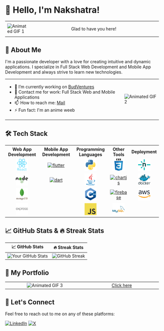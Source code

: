 # 👋 Hello, I'm Nakshatra!
<table>
  <tr>
    <td>
      <img src="https://i.giphy.com/media/v1.Y2lkPTc5MGI3NjExcGdwdTJnbHp1Z2k0cTNoeWE1bzZna3Y2cmhleHpjejNvMG8yMWpiOSZlcD12MV9pbnRlcm5hbF9naWZfYnlfaWQmY3Q9Zw/c2lbMLWfL1mQ8/giphy.gif" width="500" height="auto" alt="Animated GIF 1" />
<!--  
      Smiling guy : https://i.giphy.com/media/v1.Y2lkPTc5MGI3NjExeDRncTI2OWh4cjY5aXkzc3J4dXlkMDRndzF0d2d1cWQwaTR0eTE1ZiZlcD12MV9pbnRlcm5hbF9naWZfYnlfaWQmY3Q9Zw/aqOUrkDo2fdyE/giphy.gif
      Eren : https://i.giphy.com/media/v1.Y2lkPTc5MGI3NjExcGdwdTJnbHp1Z2k0cTNoeWE1bzZna3Y2cmhleHpjejNvMG8yMWpiOSZlcD12MV9pbnRlcm5hbF9naWZfYnlfaWQmY3Q9Zw/c2lbMLWfL1mQ8/giphy.gif -->
    </td>
    <td width="500">
     <p align="center">Glad to have you here!</p>
    </td>
  </tr>
</table>


## 🚀 About Me

<p>
    I'm a passionate developer with a love for creating intuitive and dynamic applications. I specialize in Full Stack Web Development and Mobile App Development and always strive to learn new technologies.
  </p>

<table>
  <tr>
    <td>
      <ul>
        <li>🔭 I’m currently working on <a href="https://github.com/codebox283/BudVentures">BudVentures</a></li>
        <li>💬 Contact me for work: Full Stack Web and Mobile Applications</li>
        <li>📫 How to reach me: <a href="mailto:nakshatrabandyopadhyay@gmail.com">Mail</a></li>
        <li>⚡ Fun fact: I'm an anime weeb</li>
      </ul>
    </td>
    <td>
      <img src="https://camo.githubusercontent.com/19db51af5f90f1b152bc0b9078f5fe97053955be5074f03f17019c70345bdcdb/68747470733a2f2f6d69726f2e6d656469756d2e636f6d2f6d61782f313336302f302a37513379765349765f7430696f4a2d5a2e676966" width="500" height="auto" alt="Animated GIF 2" />
    </td>
  </tr>
</table>




## 🛠️ Tech Stack
<table width="100%">
  <tr align="center">
    <th>Web App Development</th>
    <th>Mobile App Development</th>
    <th>Programming Languages</th>
    <th>Other Tools</th>
    <th>Deployment</th>
  </tr>
  <tr>
    <td align="center"><a href="https://reactjs.org/" target="_blank" rel="noreferrer"> <img src="https://raw.githubusercontent.com/devicons/devicon/master/icons/react/react-original-wordmark.svg" alt="react" width="40" height="40"/> </a></td>
    <td align="center"><a href="https://flutter.dev" target="_blank" rel="noreferrer"> <img src="https://www.vectorlogo.zone/logos/flutterio/flutterio-icon.svg" alt="flutter" width="40" height="40"/> </a></td>
    <td align="center"><a href="https://www.python.org" target="_blank" rel="noreferrer"> <img src="https://raw.githubusercontent.com/devicons/devicon/master/icons/python/python-original.svg" alt="python" width="40" height="40"/> </a></td>
    <td align="center"><a href="https://www.w3schools.com/css/" target="_blank" rel="noreferrer"> <img src="https://raw.githubusercontent.com/devicons/devicon/master/icons/css3/css3-original-wordmark.svg" alt="css" width="40" height="40"/> </a></td>
    <td align="center"><a href="https://www.netlify.com/" target="_blank" rel="noreferrer"> <img src="https://raw.githubusercontent.com/devicons/devicon/master/icons/netlify/netlify-original.svg" alt="netlify" width="40" height="40"/> </a></td>
  </tr>
  <tr>
    <td align="center"><a href="https://nodejs.org" target="_blank" rel="noreferrer"> <img src="https://raw.githubusercontent.com/devicons/devicon/master/icons/nodejs/nodejs-original-wordmark.svg" alt="nodejs" width="40" height="40"/> </a></td>
    <td align="center"><a href="https://dart.dev" target="_blank" rel="noreferrer"> <img src="https://www.vectorlogo.zone/logos/dartlang/dartlang-icon.svg" alt="dart" width="40" height="40"/> </a></td>
    <td align="center"><a href="https://www.java.com" target="_blank" rel="noreferrer"> <img src="https://raw.githubusercontent.com/devicons/devicon/master/icons/java/java-original.svg" alt="java" width="40" height="40"/> </a></td>
    <td align="center"><a href="https://www.chartjs.org" target="_blank" rel="noreferrer"> <img src="https://www.chartjs.org/media/logo-title.svg" alt="chartjs" width="40" height="40"/> </a></td>
    <td align="center"><a href="https://www.docker.com/" target="_blank" rel="noreferrer"> <img src="https://raw.githubusercontent.com/devicons/devicon/master/icons/docker/docker-original-wordmark.svg" alt="docker" width="40" height="40"/> </a></td>
  </tr>
  <tr>
    <td align="center"><a href="https://www.mongodb.com/" target="_blank" rel="noreferrer"> <img src="https://raw.githubusercontent.com/devicons/devicon/master/icons/mongodb/mongodb-original-wordmark.svg" alt="mongodb" width="40" height="40"/> </a></td>
    <td align="center"></td>
    <td align="center"><a href="https://www.cplusplus.com/" target="_blank" rel="noreferrer"> <img src="https://raw.githubusercontent.com/devicons/devicon/master/icons/cplusplus/cplusplus-original.svg" alt="c++" width="40" height="40"/> </a></td>
    <td align="center"><a href="https://firebase.google.com/" target="_blank" rel="noreferrer"> <img src="https://www.vectorlogo.zone/logos/firebase/firebase-icon.svg" alt="firebase" width="40" height="40"/> </a></td>
    <td align="center"><a href="https://aws.amazon.com" target="_blank" rel="noreferrer"> <img src="https://raw.githubusercontent.com/devicons/devicon/master/icons/amazonwebservices/amazonwebservices-original-wordmark.svg" alt="aws" width="40" height="40"/> </a></td>
  </tr>
  <tr>
    <td align="center"><a href="https://expressjs.com" target="_blank" rel="noreferrer"> <img src="https://raw.githubusercontent.com/devicons/devicon/master/icons/express/express-original-wordmark.svg" alt="express" width="40" height="40"/> </a></td>
    <td align="center"></td>
    <td align="center"><a href="https://developer.mozilla.org/en-US/docs/Web/JavaScript" target="_blank" rel="noreferrer"> <img src="https://raw.githubusercontent.com/devicons/devicon/master/icons/javascript/javascript-original.svg" alt="javascript" width="40" height="40"/> </a></td>
    <td align="center"><a href="https://www.mysql.com/" target="_blank" rel="noreferrer"> <img src="https://raw.githubusercontent.com/devicons/devicon/master/icons/mysql/mysql-original-wordmark.svg" alt="mysql" width="40" height="40"/> </a></td>
    <td></td>
  </tr>
</table>



## 📈 GitHub Stats & 🔥 Streak Stats

| 📈 GitHub Stats                          | 🔥 Streak Stats                             |
|------------------------------------------|------------------------------------------|
| <img src="https://github-readme-stats.vercel.app/api?username=codebox283&show_icons=true&theme=radical" alt="Your GitHub Stats" /> | <img src="https://github-readme-streak-stats.herokuapp.com/?user=codebox283&theme=radical" alt="GitHub Streak" /> |


## 📣 My Portfolio
<table width="1000">
  <tr>
    <td align="center" width="500">
      <img src="https://i.giphy.com/media/v1.Y2lkPTc5MGI3NjExcDhtMm5oMWlkNHlmbGF5MGt3eGhpbXRkeXpxMXI4OXJnczVnenp1NCZlcD12MV9pbnRlcm5hbF9naWZfYnlfaWQmY3Q9Zw/rG1op9e1QFBvi/giphy.gif" alt="Animated GIF 3" />
    </td>
    <td align="center" width="500">
      <a href="https://nakshatra-portfolio.netlify.app/" target="_blank" rel="noreferrer">Click here</a>
    </td>
  </tr>
</table>


## 🤝 Let's Connect

Feel free to reach out to me on any of these platforms:

<div>
  <a href="https://www.linkedin.com/in/nakshatra-bandyopadhyay/" target="_blank"><img src="https://img.icons8.com/ios-filled/50/0077B5/linkedin-circled.png" alt="LinkedIn" width="auto" height="40"/></a>
  <a href="https://x.com/itsnakshatra" target="_blank"><img src="https://cdn.freelogovectors.net/wp-content/uploads/2023/07/twitter-x-logo-freelogovectors.net_.png" alt="X" width="auto" height="40"/></a>
</div>
